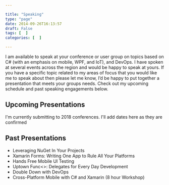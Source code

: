 ```yaml
---

title: "Speaking"
type: "page"
date: 2014-09-26T16:13:57
draft: False
tags: [  ]
categories: [  ]

---
```


I am available to speak at your conference or user group on topics based on C# (with an emphasis on mobile, WPF, and IoT), and DevOps. I have spoken at several events across the region and would be happy to speak at yours. If you have a specific topic related to my areas of focus that you would like me to speak about then please let me know, I’d be happy to put together a presentation that meets your groups needs. Check out my upcoming schedule and past speaking engagements below.

## Upcoming Presentations

I'm currently submitting to 2018 conferences. I'll add dates here as they are confirmed

## Past Presentations

* Leveraging NuGet In Your Projects
* Xamarin Forms: Writing One App to Rule All Your Platforms
* Hands Free Mobile UI Testing
* Uptown Func<>: Delegates for Every Day Development
* Double Down with DevOps
* Cross-Platform Mobile with C# and Xamarin (8 hour Workshop)

